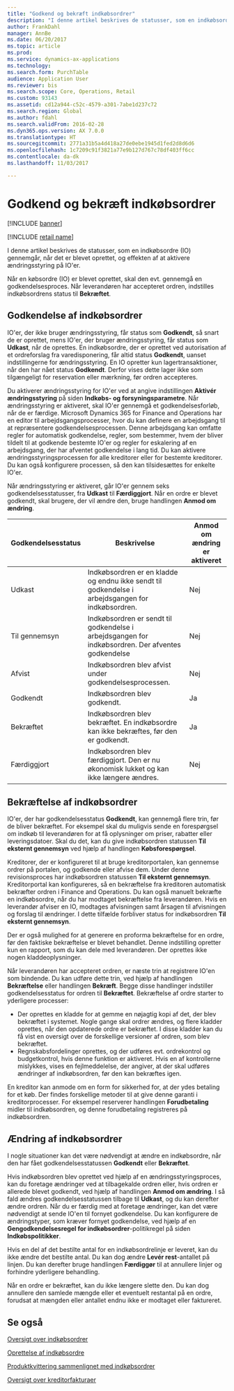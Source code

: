```yaml
---
title: "Godkend og bekræft indkøbsordrer"
description: "I denne artikel beskrives de statusser, som en indkøbsordre (IO) gennemgår, når det er blevet oprettet, og effekten af at aktivere ændringsstyring på IO'er."
author: FrankDahl
manager: AnnBe
ms.date: 06/20/2017
ms.topic: article
ms.prod: 
ms.service: dynamics-ax-applications
ms.technology: 
ms.search.form: PurchTable
audience: Application User
ms.reviewer: bis
ms.search.scope: Core, Operations, Retail
ms.custom: 93143
ms.assetid: cd12a944-c52c-4579-a301-7abe1d237c72
ms.search.region: Global
ms.author: fdahl
ms.search.validFrom: 2016-02-28
ms.dyn365.ops.version: AX 7.0.0
ms.translationtype: HT
ms.sourcegitcommit: 2771a31b5a4d418a27de0ebe1945d1fed2d8d6d6
ms.openlocfilehash: 1c7209c91f3821a77e9b127d767c78df403ff6cc
ms.contentlocale: da-dk
ms.lasthandoff: 11/03/2017

---
```


# <a name="approve-and-confirm-purchase-orders"></a>Godkend og bekræft indkøbsordrer

[!INCLUDE [banner](../includes/banner.md)]

[!INCLUDE [retail name](../includes/retail-name.md)]

I denne artikel beskrives de statusser, som en indkøbsordre (IO) gennemgår, når det er blevet oprettet, og effekten af at aktivere ændringsstyring på IO'er.

Når en købsordre (IO) er blevet oprettet, skal den evt. gennemgå en godkendelsesproces. Når leverandøren har accepteret ordren, indstilles indkøbsordrens status til **Bekræftet**.

## <a name="approval-of-purchase-orders"></a>Godkendelse af indkøbsordrer
IO'er, der ikke bruger ændringsstyring, får status som **Godkendt**, så snart de er oprettet, mens IO'er, der bruger ændringsstyring, får status som **Udkast**, når de oprettes. En indkøbsordre, der er oprettet ved autorisation af et ordreforslag fra varedisponering, får altid status **Godkendt**, uanset indstillingerne for ændringsstyring. En IO opretter kun lagertransaktioner, når den har nået status **Godkendt**. Derfor vises dette lager ikke som tilgængeligt for reservation eller mærkning, før ordren accepteres.  

Du aktiverer ændringsstyring for IO'er ved at angive indstillingen **Aktivér ændringsstyring** på siden **Indkøbs- og forsyningsparametre**. Når ændringsstyring er aktiveret, skal IO'er gennemgå et godkendelsesforløb, når de er færdige. Microsoft Dynamics 365 for Finance and Operations har en editor til arbejdsgangsprocesser, hvor du kan definere en arbejdsgang til at repræsentere godkendelsesprocessen. Denne arbejdsgang kan omfatte regler for automatisk godkendelse, regler, som bestemmer, hvem der bliver tildelt til at godkende bestemte IO'er og regler for eskalering af en arbejdsgang, der har afventet godkendelse i lang tid. Du kan aktivere ændringsstyringsprocessen for alle kreditorer eller for bestemte kreditorer. Du kan også konfigurere processen, så den kan tilsidesættes for enkelte IO'er.  

Når ændringsstyring er aktiveret, går IO'er gennem seks godkendelsesstatusser, fra **Udkast** til **Færdiggjort**. Når en ordre er blevet godkendt, skal brugere, der vil ændre den, bruge handlingen **Anmod om ændring**.

| Godkendelsesstatus | Beskrivelse                                                                      | Anmod om ændring er aktiveret |
|-----------------|----------------------------------------------------------------------------------|---------------------------|
| Udkast           | Indkøbsordren er en kladde og endnu ikke sendt til godkendelse i arbejdsgangen for indkøbsordren.     | Nej                        |
| Til gennemsyn       | Indkøbsordren er sendt til godkendelse i arbejdsgangen for indkøbsordren. Der afventes godkendelse       | Nej                        |
| Afvist        | Indkøbsordren blev afvist under godkendelsesprocessen.                                 | Nej                        |
| Godkendt        | Indkøbsordren blev godkendt.                                                             | Ja                       |
| Bekræftet       | Indkøbsordren blev bekræftet. En indkøbsordre kan ikke bekræftes, før den er godkendt.        | Ja                       |
| Færdiggjort       | Indkøbsordren blev færdiggjort. Den er nu økonomisk lukket og kan ikke længere ændres. | Nej                        |

## <a name="confirming-purchase-orders"></a>Bekræftelse af indkøbsordrer
IO'er, der har godkendelsesstatus **Godkendt**, kan gennemgå flere trin, før de bliver bekræftet. For eksempel skal du muligvis sende en forespørgsel om indkøb til leverandøren for at få oplysninger om priser, rabatter eller leveringsdatoer. Skal du det, kan du give indkøbsordren statussen **Til eksternt gennemsyn** ved hjælp af handlingen **Købsforespørgsel**.  

Kreditorer, der er konfigureret til at bruge kreditorportalen, kan gennemse ordrer på portalen, og godkende eller afvise dem. Under denne revisionsproces har indkøbsordren statussen **Til eksternt gennemsyn**. Kreditorportal kan konfigureres, så en bekræftelse fra kreditoren automatisk bekræfter ordren i Finance and Operations. Du kan også manuelt bekræfte en indkøbsordre, når du har modtaget bekræftelse fra leverandøren. Hvis en leverandør afviser en IO, modtages afvisningen samt årsagen til afvisningen og forslag til ændringer. I dette tilfælde forbliver status for indkøbsordren **Til eksternt gennemsyn**.  

Der er også mulighed for at generere en proforma bekræftelse for en ordre, før den faktiske bekræftelse er blevet behandlet. Denne indstilling opretter kun en rapport, som du kan dele med leverandøren. Der oprettes ikke nogen kladdeoplysninger.  

Når leverandøren har accepteret ordren, er næste trin at registrere IO'en som bindende. Du kan udføre dette trin, ved hjælp af handlingen **Bekræftelse** eller handlingen **Bekræft**. Begge disse handlinger indstiller godkendelsesstatus for ordren til **Bekræftet**. Bekræftelse af ordre starter to yderligere processer:

-   Der oprettes en kladde for at gemme en nøjagtig kopi af det, der blev bekræftet i systemet. Nogle gange skal ordrer ændres, og flere kladder oprettes, når den opdaterede ordre er bekræftet. I disse kladder kan du få vist en oversigt over de forskellige versioner af ordren, som blev bekræftet.
-   Regnskabsfordelinger oprettes, og der udføres evt. ordrekontrol og budgetkontrol, hvis denne funktion er aktiveret. Hvis en af kontrollerne mislykkes, vises en fejlmeddelelse, der angiver, at der skal udføres ændringer af indkøbsordren, før den kan bekræftes igen.

En kreditor kan anmode om en form for sikkerhed for, at der ydes betaling for et køb. Der findes forskellige metoder til at give denne garanti i kreditorprocesser. For eksempel reserverer handlingen **Forudbetaling** midler til indkøbsordren, og denne forudbetaling registreres på indkøbsordren.

## <a name="changing-purchase-orders"></a>Ændring af indkøbsordrer
I nogle situationer kan det være nødvendigt at ændre en indkøbsordre, når den har fået godkendelsesstatussen **Godkendt** eller **Bekræftet**.  

Hvis indkøbsordren blev oprettet ved hjælp af en ændringsstyringsproces, kan du foretage ændringer ved at tilbagekalde ordren eller, hvis ordren er allerede blevet godkendt, ved hjælp af handlingen **Anmod om ændring**. I så fald ændres godkendelsesstatussen tilbage til **Udkast**, og du kan derefter ændre ordren. Når du er færdig med at foretage ændringer, kan det være nødvendigt at sende IO'en til fornyet godkendelse. Du kan konfigurere de ændringstyper, som kræver fornyet godkendelse, ved hjælp af en **Gengodkendelsesregel for indkøbsordrer**-politikregel på siden **Indkøbspolitikker**.  

Hvis en del af det bestilte antal for en indkøbsordrelinje er leveret, kan du ikke ændre det bestilte antal. Du kan dog ændre **Levér rest**-antallet på linjen. Du kan derefter bruge handlingen **Færdiggør** til at annullere linjer og forhindre yderligere behandling. 

Når en ordre er bekræftet, kan du ikke længere slette den. Du kan dog annullere den samlede mængde eller et eventuelt restantal på en ordre, forudsat at mængden eller antallet endnu ikke er modtaget eller faktureret.

<a name="see-also"></a>Se også
--------

[Oversigt over indkøbsordrer](purchase-order-overview.md)

[Oprettelse af indkøbsordre](purchase-order-creation.md)

[Produktkvittering sammenlignet med indkøbsordrer](product-receipt-against-purchase-orders.md)

[Oversigt over kreditorfakturaer](../../financials/accounts-payable/vendor-invoices-overview.md)




